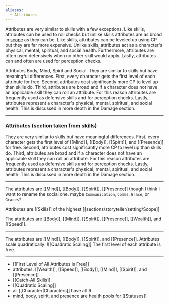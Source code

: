 ```yaml
---
aliases:
  - Attributes
---
```

Attributes are very similar to skills with a few exceptions. Like skills, attributes can be used to roll checks but unlike skills attributes are as broad in [scope](https://github.com/harleydutton/Tabula-Rasa/blob/develop/tabula-rasa.md#scope) as they can be. Like skills, attributes can be leveled up using CP but they are far more expensive. Unlike skills, attributes act as a character's physical, mental, spiritual, and social health. Furthermore, attributes are often used defensively when no other skill would apply. Lastly, attributes can and often are used for perception checks.

Attributes Body, Mind, Spirit and Social. They are similar to skills but have meaningful differences. First, every character gets the first level of each attribute for free. Second, attributes cost significantly more CP to level up than skills do. Third, attributes are broad and if a character does not have an applicable skill they can roll an attribute. For this reason attributes are frequently used as defensive skills and for perception checks. Lastly, attributes represent a character's physical, mental, spiritual, and social health. This is discussed in more depth in the Damage section.

---


### Attributes (section taken from skills)

They are very similar to skills but have meaningful differences. First, every character gets the first level of [[Mind]], [[Body]], [[Spirit]], and [[Presence]] for free. Second, attributes cost significantly more CP to level up than skills do. Third, attributes are broad and if a character does not have an applicable skill they can roll an attribute. For this reason attributes are frequently used as defensive skills and for perception checks. Lastly, attributes represent a character's physical, mental, spiritual, and social health. This is discussed in more depth in the Damage section.

---

The attributes are [[Mind]], [[Body]], [[Spirit]], [[Presence]] though I think I want to rename the social one. maybe `Communication`, `comms`, `Grace`, or `Graces`?

Attributes are [[Skills]] of the highest [[sections/storyteller/setting/Scope]]

The attributes are [[Body]], [[Mind]], [[Spirit]], [[Presence]], [[Wealth]], and [[Speed]].

---

The attributes are [[Mind]], [[Body]], [[Spirit]], and [[Presence]].
Attributes scale quadratically:
![[Quadratic Scaling]]
The first level of each attribute is free.

---

- [[First Level of All Attributes is Free]]
- attributes: [[Wealth]], [[Speed]], [[Body]], [[Mind]], [[Spirit]], and  [[Presence]]
- [[Catch-All Skills]]
- [[Quadratic Scaling]]
- all [[Character|Characters]] have all 6
- mind, body, spirit, and presence are health pools for [[Statuses]]